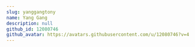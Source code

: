 ```yaml
---
slug: yanggangtony
name: Yang Gang
description: null
github_id: 12080746
github_avatar: https://avatars.githubusercontent.com/u/12080746?v=4
---
```


